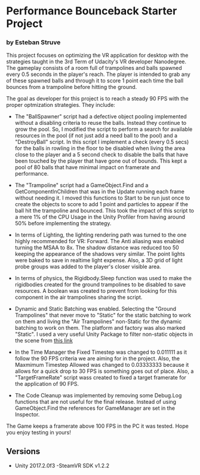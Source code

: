 # Performance Bounceback Starter Project
### by Esteban Struve

This project focuses on optimizing the VR application for desktop with the strategies taught in the 3rd Term of Udacity's VR developer Nanodegree.
The gameplay consists of a room full of trampolines and balls spawned every 0.5 seconds in the player's reach. The player is intended to grab any of these
spawned balls and through it to score 1 point each time the ball bounces from a trampoline before hitting the ground.

The goal as developer for this project is to reach a steady 90 FPS with the proper optmization strategies. They include:

- The "BallSpawner" script had a defective object pooling implemented without a disabling criteria to reuse the balls. Instead they continue to grow the pool.
So, I modified the script to perform a search for available resources in the pool (if not just add a need ball to the pool) and a "DestroyBall" script.
In this script I implement a check (every 0.5 secs) for the balls in rowling in the floor to be disabled when living the area close to the player and
a 5 second check to disable the balls that have been touched by the player that have gone out of bounds. This kept a pool of 80 balls that have minimal impact
on framerate and performance.

- The "Trampoline" script had a GameObject.Find and a GetComponentInChildren that was in the Update running each frame without needing it. I moved this functions
to Start to be run just once to create the objects to score to add 1 point and particles to appear if the ball hit the trampoline and bounced. This took the impact
of this script to a mere 1% of the CPU Usage in the Unity Profiler from having around 50% before implementing the strategy.

- In terms of Lighting, the lighting rendering path was turned to the one highly recommended for VR: Forward. The Anti aliasing was enabled turning the MSAA to 8x.
The shadow distance was reduced too 50 keeping the appearance of the shadows very similar. The point lights were baked to save in realtime light expense. Also, a 
3D grid of light probe groups was added to the player's closer visible area.


- In terms of physics, the Rigidbody.Sleep function was used to make the rigidbodies created for the ground trampolines to be disabled to save resources. A boolean 
was created to prevent from looking for this component in the air trampolines sharing the script.


- Dynamic and Static Batching was enabled. Selecting the "Ground Trampolines" that never move to "Static" for the static batching to work on them and living the
"Air Trampolines" non-Static for the dynamic batching to work on them. The platform and factory was also marked "Static". I used a very useful Unity Package to filter
non-static objects in the scene from [this link](http://spreys.com/wp-content/uploads/2017/06/FilterNonStaticObjects.unitypackage)

- In the Time Manager the Fixed Timestep was changed to 0.011111 as it follow the 90 FPS criteria we are aiming for in the project. Also, the Maxmimum
Timestep Allowed was changed to 0.03333333 because it allows for a quick drop to 30 FPS is something goes out of place. Also, a "TargetFrameRate" script wass created
to fixed a target framerate for the application of 90 FPS.

- The Code Cleanup was implemented by removing some Debug.Log functions that are not useful for the final release. Instead of using GameObject.Find the references for
GameManager are set in the Inspector.

The Game keeps a framerate above 100 FPS in the PC it was tested. Hope you enjoy testing in yours!

## Versions
- Unity 2017.2.0f3
-SteamVR SDK v1.2.2


